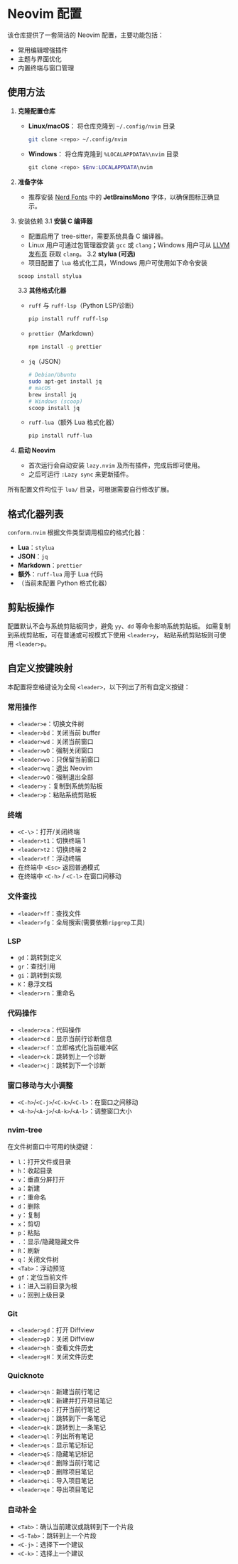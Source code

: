 # Neovim 配置

该仓库提供了一套简洁的 Neovim 配置，主要功能包括：

- 常用编辑增强插件
- 主题与界面优化
- 内置终端与窗口管理

## 使用方法

1. **克隆配置仓库**
   - **Linux/macOS**：
     将仓库克隆到 `~/.config/nvim` 目录
     ```bash
     git clone <repo> ~/.config/nvim
     ```
   - **Windows**：
     将仓库克隆到 `%LOCALAPPDATA%\nvim` 目录
     ```powershell
     git clone <repo> $Env:LOCALAPPDATA\nvim
     ```

2. **准备字体**
   - 推荐安装 [Nerd Fonts](https://www.nerdfonts.com/font-downloads) 中的 **JetBrainsMono** 字体，以确保图标正确显示。

3. 安装依赖
   3.1 **安装 C 编译器**
   - 配置启用了 tree-sitter，需要系统具备 C 编译器。
   - Linux 用户可通过包管理器安装 `gcc` 或 `clang`；Windows 用户可从 [LLVM 发布页](https://github.com/llvm/llvm-project/releases) 获取 `clang`。
     3.2 **stylua (可选)**
   - 项目配置了 `lua` 格式化工具，Windows 用户可使用如下命令安装

   ```powershell
   scoop install stylua
   ```

   3.3 **其他格式化器**
   - `ruff` 与 `ruff-lsp`（Python LSP/诊断）

     ```bash
     pip install ruff ruff-lsp
     ```

   - `prettier`（Markdown）

     ```bash
     npm install -g prettier
     ```

   - `jq`（JSON）

     ```bash
     # Debian/Ubuntu
     sudo apt-get install jq
     # macOS
     brew install jq
     # Windows (scoop)
     scoop install jq
     ```

   - `ruff-lua`（额外 Lua 格式化器）

     ```bash
     pip install ruff-lua
     ```

4. **启动 Neovim**
   - 首次运行会自动安装 `lazy.nvim` 及所有插件，完成后即可使用。
   - 之后可运行 `:Lazy sync` 来更新插件。

所有配置文件均位于 `lua/` 目录，可根据需要自行修改扩展。

## 格式化器列表

`conform.nvim` 根据文件类型调用相应的格式化器：

- **Lua**：`stylua`
- **JSON**：`jq`
- **Markdown**：`prettier`
- **额外**：`ruff-lua` 用于 Lua 代码
- （当前未配置 Python 格式化器）

## 剪贴板操作

配置默认不会与系统剪贴板同步，避免 `yy`、`dd` 等命令影响系统剪贴板。
如需复制到系统剪贴板，可在普通或可视模式下使用 `<leader>y`，
粘贴系统剪贴板则可使用 `<leader>p`。

## 自定义按键映射

本配置将空格键设为全局 `<leader>`，以下列出了所有自定义按键：

### 常用操作

- `<leader>e`：切换文件树
- `<leader>bd`：关闭当前 buffer
- `<leader>wd`：关闭当前窗口
- `<leader>wD`：强制关闭窗口
- `<leader>wo`：只保留当前窗口
- `<leader>wq`：退出 Neovim
- `<leader>wQ`：强制退出全部
- `<leader>y`：复制到系统剪贴板
- `<leader>p`：粘贴系统剪贴板

### 终端

- `<C-\>`：打开/关闭终端
- `<leader>t1`：切换终端 1
- `<leader>t2`：切换终端 2
- `<leader>tf`：浮动终端
- 在终端中 `<Esc>` 返回普通模式
- 在终端中 `<C-h>` / `<C-l>` 在窗口间移动

### 文件查找

- `<leader>ff`：查找文件
- `<leader>fg`：全局搜索(需要依赖`ripgrep`工具)

### LSP

- `gd`：跳转到定义
- `gr`：查找引用
- `gi`：跳转到实现
- `K`：悬浮文档
- `<leader>rn`：重命名

### 代码操作

- `<leader>ca`：代码操作
- `<leader>cd`：显示当前行诊断信息
- `<leader>cf`：立即格式化当前缓冲区
- `<leader>ck`：跳转到上一个诊断
- `<leader>cj`：跳转到下一个诊断

### 窗口移动与大小调整

- `<C-h>`/`<C-j>`/`<C-k>`/`<C-l>`：在窗口之间移动
- `<A-h>`/`<A-j>`/`<A-k>`/`<A-l>`：调整窗口大小

### nvim-tree

在文件树窗口中可用的快捷键：

- `l`：打开文件或目录
- `h`：收起目录
- `v`：垂直分屏打开
- `a`：新建
- `r`：重命名
- `d`：删除
- `y`：复制
- `x`：剪切
- `p`：粘贴
- `.`：显示/隐藏隐藏文件
- `R`：刷新
- `q`：关闭文件树
- `<Tab>`：浮动预览
- `gf`：定位当前文件
- `i`：进入当前目录为根
- `u`：回到上级目录

### Git

- `<leader>gd`：打开 Diffview
- `<leader>gD`：关闭 Diffview
- `<leader>gh`：查看文件历史
- `<leader>gH`：关闭文件历史

### Quicknote

- `<leader>qn`：新建当前行笔记
- `<leader>qN`：新建并打开项目笔记
- `<leader>qo`：打开当前行笔记
- `<leader>qj`：跳转到下一条笔记
- `<leader>qk`：跳转到上一条笔记
- `<leader>ql`：列出所有笔记
- `<leader>qs`：显示笔记标记
- `<leader>qS`：隐藏笔记标记
- `<leader>qd`：删除当前行笔记
- `<leader>qD`：删除项目笔记
- `<leader>qi`：导入项目笔记
- `<leader>qe`：导出项目笔记

### 自动补全

- `<Tab>`：确认当前建议或跳转到下一个片段
- `<S-Tab>`：跳转到上一个片段
- `<C-j>`：选择下一个建议
- `<C-k>`：选择上一个建议
